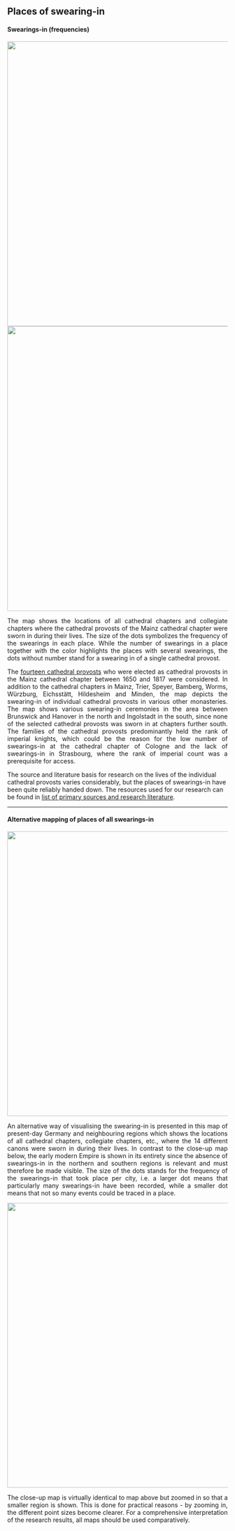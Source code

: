 <h2>Places of swearing-in</h2>

<h4>Swearings-in (frequencies)</h4>

<img src="./maps/Häufigkeit der Aufschwörungsorte mit Ortsnamen.png" width="650px" align="center"/>
<img src="./maps/Häufigkeit der Aufschwörungsorte ohne Ortsname.png" width="650px" align="center"/>

<p align="justify">The map shows the locations of all cathedral chapters and collegiate chapters where the cathedral provosts of the Mainz cathedral 
chapter were sworn in during their lives. The size of the dots symbolizes the frequency of the swearings in each place. While the number of swearings 
in a place together with the color highlights the places with several swearings, the dots without number stand for a swearing in of a single cathedral provost.</p>

<p align="justify">The <a href="https://ieg-dhr.github.io/DigiKAR_Projektseminar/information_EN.html">fourteen cathedral provosts</a> who were elected as cathedral provosts in the Mainz cathedral chapter between 1650 and 1817 were considered. In addition to the cathedral chapters in Mainz, Trier, Speyer, Bamberg, Worms, Würzburg, Eichsstätt, Hildesheim and Minden, the map depicts the swearing-in 
of individual cathedral provosts in various other monasteries. The map shows various swearing-in ceremonies in the area between Brunswick and Hanover in the 
north and Ingolstadt in the south, since none of the selected cathedral provosts was sworn in at chapters further south. The families of the 
cathedral provosts predominantly held the rank of imperial knights, which could be the reason for the low number of swearings-in at the cathedral chapter of 
Cologne and the lack of swearings-in in Strasbourg, where the rank of imperial count was a prerequisite for access.</p>

<p>The source and literature basis for research on the lives of the individual cathedral provosts varies considerably, but the places of swearings-in have been quite reliably handed down. The resources used for our research can be found in <a href="https://ieg-dhr.github.io/DigiKAR_Projektseminar/sources_EN">list of primary sources and research literature</a>.</p>

<hr>

<h4>Alternative mapping of places of all swearings-in</h4>

<img src="./maps/Domherren_Aufschwörungsorte_Ausschnitt Deutschland.png" width="650px" align="center"/>

<p align="justify">An alternative way of visualising the swearing-in is presented in this map of present-day Germany and neighbouring regions which shows the locations of all cathedral chapters, collegiate chapters, etc., where the 14 different canons were sworn in during their lives. In contrast to the close-up map below, the early modern Empire is shown in its entirety since the absence of swearings-in in the northern and southern regions is relevant and must therefore be made visible. The size of the dots stands for the frequency of the swearings-in that took place per city, i.e. a larger dot means that particularly many swearings-in have been recorded, while a smaller dot means that not so many events could be traced in a place.</p>

<img src="./maps/Domherren_Aufschwörungsorte.png" width="650px" align="center"/>
 
<p align="justify">The close-up map is virtually identical to map above but zoomed in so that a smaller region is shown. This is done for practical reasons - by zooming in, the different point sizes become clearer. For a comprehensive interpretation of the research results, all maps should be used comparatively.</p>



